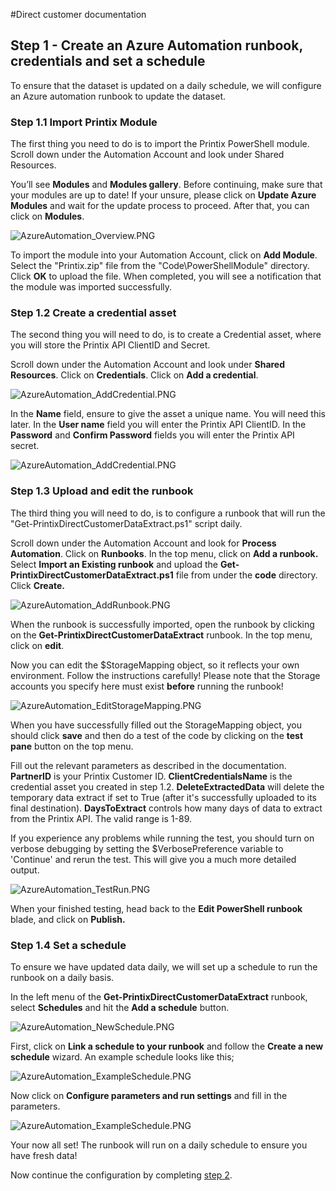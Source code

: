 #Direct customer documentation

## Step 1 - Create an Azure Automation runbook, credentials and set a schedule

To ensure that the dataset is updated on a daily schedule, we will configure an Azure automation runbook to update the dataset.

### Step 1.1 Import Printix Module
The first thing you need to do is to import the Printix PowerShell module. Scroll down under the Automation Account and look under Shared Resources.

You’ll see **Modules** and **Modules gallery**. Before continuing, make sure that your modules are up to date! If your unsure, please click on **Update Azure Modules** and wait for the update process to proceed. After that, you can click on **Modules**.

 ![AzureAutomation_Overview.PNG](.././Images/Documentation/AzureAutomation_Overview.PNG)

To import the module into your Automation Account, click on **Add Module**. Select the "Printix.zip" file from the "Code\PowerShellModule" directory. Click **OK** to upload the file. When completed, you will see a notification that the module was imported successfully.

### Step 1.2 Create a credential asset
The second thing you will need to do, is to create a Credential asset, where you will store the Printix API ClientID and Secret. 

Scroll down under the Automation Account and look under **Shared Resources**.
Click on **Credentials**.
Click on **Add a credential**.

 ![AzureAutomation_AddCredential.PNG](.././Images/Documentation/AzureAutomation_AddCredential.PNG)

 In the **Name** field, ensure to give the asset a unique name. You will need this later.
 In the **User name** field you will enter the Printix API ClientID.
 In the **Password** and **Confirm Password** fields you will enter the Printix API secret.

 ![AzureAutomation_AddCredential.PNG](.././Images/Documentation/AzureAutomation_NewCredentials.PNG)

### Step 1.3 Upload and edit the runbook
The third thing you will need to do, is to configure a runbook that will run the "Get-PrintixDirectCustomerDataExtract.ps1" script daily.

Scroll down under the Automation Account and look for **Process Automation**. Click on **Runbooks**. In the top menu, click on **Add a runbook.** Select **Import an Existing runbook** and upload the **Get-PrintixDirectCustomerDataExtract.ps1** file from under the **code** directory. Click **Create.**

 ![AzureAutomation_AddRunbook.PNG](.././Images/Documentation/AzureAutomation_AddRunbook.PNG)

 When the runbook is successfully imported, open the runbook by clicking on the **Get-PrintixDirectCustomerDataExtract** runbook. In the top menu, click on **edit**.

Now you can edit the $StorageMapping object, so it reflects your own environment.
Follow the instructions carefully! Please note that the Storage accounts you specify here must exist **before** running the runbook!

 ![AzureAutomation_EditStorageMapping.PNG](.././Images/Documentation/AzureAutomation_EditStorageMapping.PNG)

 When you have successfully filled out the StorageMapping object, you should click **save** and then do a test of the code by clicking on the **test pane** button on the top menu.

Fill out the relevant parameters as described in the documentation.
**PartnerID** is your Printix Customer ID.
**ClientCredentialsName** is the credential asset you created in step 1.2.
**DeleteExtractedData** will delete the temporary data extract if set to True (after it's successfully uploaded to its final destination).
**DaysToExtract** controls how many days of data to extract from the Printix API. The valid range is 1-89.


If you experience any problems while running the test, you should turn on verbose debugging by setting the $VerbosePreference variable to 'Continue' and rerun the test. This will give you a much more detailed output.

![AzureAutomation_TestRun.PNG](.././Images/Documentation/AzureAutomation_TestRunDirectCustomer.PNG)

When your finished testing, head back to the **Edit PowerShell runbook** blade, and click on **Publish.**

 ### Step 1.4 Set a schedule

 To ensure we have updated data daily, we will set up a schedule to run the runbook on a daily basis.

 In the left menu of the **Get-PrintixDirectCustomerDataExtract** runbook, select **Schedules** and hit the **Add a schedule** button.

![AzureAutomation_NewSchedule.PNG](.././Images/Documentation/AzureAutomation_NewSchedule.PNG)

First, click on **Link a schedule to your runbook** and follow the **Create a new schedule** wizard. An example schedule looks like this;

![AzureAutomation_ExampleSchedule.PNG](.././Images/Documentation/AzureAutomation_ExampleSchedule.PNG)

  Now click on **Configure parameters and run settings** and fill in the parameters.

![AzureAutomation_ExampleSchedule.PNG](.././Images/Documentation/AzureAutomation_AddRunbookParametersDirectCustomer.PNG)

Your now all set! The runbook will run on a daily schedule to ensure you have fresh data!  

Now continue the configuration by completing [step 2](../Readme.md).